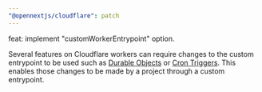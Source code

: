 ```yaml
---
"@opennextjs/cloudflare": patch
---
```


feat: implement "customWorkerEntrypoint" option.

Several features on Cloudflare workers can require changes to the custom entrypoint to be used such as [Durable Objects](https://developers.cloudflare.com/durable-objects/) or [Cron Triggers](https://developers.cloudflare.com/workers/configuration/cron-triggers/). This enables those changes to be made by a project through a custom entrypoint.